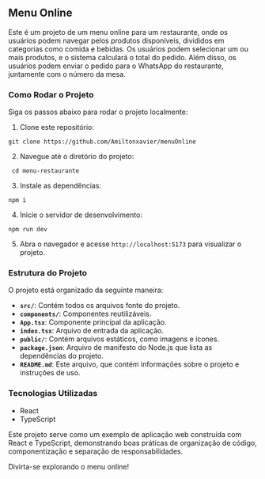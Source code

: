 ## Menu Online

Este é um projeto de um menu online para um restaurante, onde os usuários podem navegar pelos produtos disponíveis, divididos em categorias como comida e bebidas. Os usuários podem selecionar um ou mais produtos, e o sistema calculará o total do pedido. Além disso, os usuários podem enviar o pedido para o WhatsApp do restaurante, juntamente com o número da mesa.

### Como Rodar o Projeto

Siga os passos abaixo para rodar o projeto localmente:

1. Clone este repositório:

```git clone https://github.com/Amiltonxavier/menuOnline ```

2. Navegue até o diretório do projeto:

``` cd menu-restaurante```


3. Instale as dependências:

```npm i ```


4. Inicie o servidor de desenvolvimento:

 ```npm run dev ```


5. Abra o navegador e acesse `http://localhost:5173` para visualizar o projeto.

### Estrutura do Projeto

O projeto está organizado da seguinte maneira:

- **`src/`**: Contém todos os arquivos fonte do projeto.
- **`components/`**: Componentes reutilizáveis.
- **`App.tsx`**: Componente principal da aplicação.
- **`index.tsx`**: Arquivo de entrada da aplicação.
- **`public/`**: Contém arquivos estáticos, como imagens e ícones.
- **`package.json`**: Arquivo de manifesto do Node.js que lista as dependências do projeto.
- **`README.md`**: Este arquivo, que contém informações sobre o projeto e instruções de uso.

### Tecnologias Utilizadas

- React
- TypeScript

Este projeto serve como um exemplo de aplicação web construída com React e TypeScript, demonstrando boas práticas de organização de código, componentização e separação de responsabilidades.

Divirta-se explorando o menu online!

